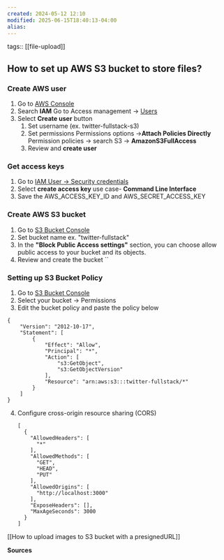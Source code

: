 ```yaml
---
created: 2024-05-12 12:10
modified: 2025-06-15T18:40:13-04:00
alias: 
---
```

tags:: [[file-upload]]
## How to set up AWS S3 bucket to store files?
### Create AWS user
1. Go to [AWS Console](https://us-east-1.console.aws.amazon.com/console/home?region=us-east-1)
2. Search **IAM** 
	Go to Access management -> [Users](https://us-east-1.console.aws.amazon.com/iam/home?region=us-east-1#/users)
3. Select **Create user** button
	1. Set username (ex. twitter-fullstack-s3)
	2. Set permissions
		Permissions options ->**Attach Policies Directly**
		Permission policies -> search S3 ->
			**AmazonS3FullAccess**
	3. Review and **create user**

### Get access keys
1. Go to [IAM User -> Security credentials](https://us-east-1.console.aws.amazon.com/iam/home?region=us-east-1#/users/details/twitter-fullstack?section=security_credentials)
2. Select **create access key**
	use case- **Command Line Interface**
3. Save the AWS_ACCESS_KEY_ID and AWS_SECRET_ACCESS_KEY

### Create AWS S3 bucket
1. Go to [S3 Bucket Console](https://us-east-1.console.aws.amazon.com/s3/home?region=us-east-1)
2. Set bucket name ex. "twitter-fullstack"
3.  In the **"Block Public Access settings"** section, you can choose allow public access to your bucket and its objects.
4. Review and create the bucket
``
### Setting up S3 Bucket Policy
1. Go to [S3 Bucket Console](https://us-east-1.console.aws.amazon.com/s3/home?region=us-east-1)
2. Select your bucket -> Permissions
3. Edit the bucket policy and paste the policy below
```
{
    "Version": "2012-10-17",
    "Statement": [
        {
            "Effect": "Allow",
            "Principal": "*",
            "Action": [
                "s3:GetObject",
                "s3:GetObjectVersion"
            ],
            "Resource": "arn:aws:s3:::twitter-fullstack/*"
        }
    ]
}
```
4. Configure cross-origin resource sharing (CORS)
	```
	[
	  {
	    "AllowedHeaders": [
	      "*"
	    ],
	    "AllowedMethods": [
	      "GET",
	      "HEAD",
	      "PUT"
	    ],
	    "AllowedOrigins": [
	      "http://localhost:3000"
	    ],
	    "ExposeHeaders": [],
	    "MaxAgeSeconds": 3000
	  }
	]
	```

[[How to upload images to S3 bucket with a presignedURL]]

**Sources**

